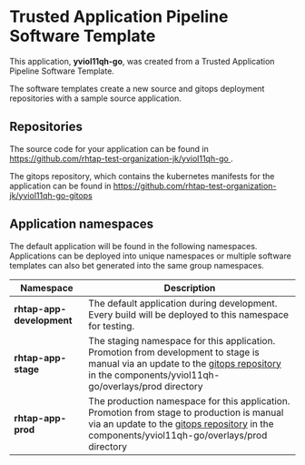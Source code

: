 # Trusted Application Pipeline Software Template

This application, **yviol11qh-go**, was created from a Trusted Application Pipeline Software Template.

The software templates create a new source and gitops deployment repositories with a sample source application. 

## Repositories

The source code for your application can be found in [https://github.com/rhtap-test-organization-jk/yviol11qh-go ](https://github.com/rhtap-test-organization-jk/yviol11qh-go ).
 
The gitops repository, which contains the kubernetes manifests for the application can be found in 
[https://github.com/rhtap-test-organization-jk/yviol11qh-go-gitops ](https://github.com/rhtap-test-organization-jk/yviol11qh-go-gitops ) 

## Application namespaces 

The default application will be found in the following namespaces. Applications can be deployed into unique namespaces or multiple software templates can also bet generated into the same group namespaces.  

|  Namespace   |  Description   |  
| -------- | -------- |   
| **rhtap-app-development** | The default application during development. Every build will be deployed to this namespace for testing. | 
| **rhtap-app-stage** | The staging namespace for this application. Promotion from development to stage is manual via an update to the [gitops repository](https://github.com/rhtap-test-organization-jk/yviol11qh-go-gitops ) in the components/yviol11qh-go/overlays/prod directory |  
| **rhtap-app-prod** | The production namespace for this application. Promotion from stage to production is manual via an update to the [gitops repository](https://github.com/rhtap-test-organization-jk/yviol11qh-go-gitops ) in the components/yviol11qh-go/overlays/prod directory | 